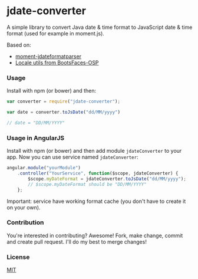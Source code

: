 # jdate-converter

A simple library to convert Java date & time format to JavaScript date & time format (used for example in moment.js).

Based on: 
 * [moment-jdateformatparser](https://github.com/MadMG/moment-jdateformatparser)
 * [Locale utils from BootsFaces-OSP](https://github.com/TheCoder4eu/BootsFaces-OSP/blob/master/src/main/java/net/bootsfaces/utils/LocaleUtils.java)

### Usage
Install with npm (or bower) and then:

```javascript
var converter = require("jdate-converter");

var date = converter.toJsDate("dd/MM/yyyy")

// date = "DD/MM/YYYY"

```

### Usage in AngularJS
Install with npm (or bower) and then add module `jdateConverter` to your app. Now you can use service named `jdateConverter`:

```javascript
angular.module("yourModule")
    .controller("YourService", function($scope, jdateConverter) {
        $scope.myDateFormat = jdateConverter.toJsDate("dd/MM/yyyy");
        // $scope.myDateFormat should be "DD/MM/YYYY"
    };
```

Important: service have working format cache (you don't have to create it on your own).

### Contribution
You're interested in contributing? Awesome! Fork, make change, commit and create
pull request. I'll do my best to merge changes!

### License
[MIT](/LICENSE)